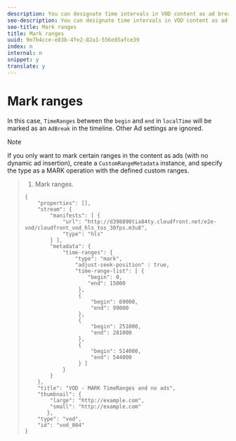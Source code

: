 ```yaml
---
description: You can designate time intervals in VOD content as ad breaks.
seo-description: You can designate time intervals in VOD content as ad breaks.
seo-title: Mark ranges
title: Mark ranges
uuid: 9e7b4cce-e83b-4fe2-82a1-556e85afce39
index: n
internal: n
snippet: y
translate: y
---
```


# Mark ranges

In this case, `TimeRanges` between the `begin` and `end` in `localTime` will be marked as an `AdBreak` in the timeline. Other Ad settings are ignored. 

>[!NOTE]
>
>If you only want to mark certain ranges in the content as ads (with no dynamic ad insertion), create a `CustomRangeMetadata` instance, and specify the type as a MARK operation with the defined custom ranges. 


>1. Mark ranges.
>
>   ```
>   {   
>       "properties": [],
>       "stream": {
>           "manifests": [ {
>               "url": "http://d398890tia84ty.cloudfront.net/e2e-vod/cloudfront_vod_hls_tos_30fps.m3u8",
>               "type": "hls"
>           } ],
>           "metadata": {
>               "time-ranges": {
>                   "type": "mark",
>                   "adjust-seek-position" : true,   
>                   "time-range-list": [ {
>                       "begin": 0,
>                       "end": 15000
>                    },
>                    {
>                        "begin": 69000,
>                        "end": 99000
>                    },
>                    {
>                        "begin": 251000,
>                        "end": 281000
>                    },
>                    {
>                        "begin": 514000,
>                        "end": 544000
>                    } ]
>               }
>           }           
>       },   
>       "title": "VOD - MARK TimeRanges and no ads",
>       "thumbnail": {
>           "large": "http://example.com",
>           "small": "http://example.com"
>          },
>       "type": "vod",
>       "id": "vod_004"
>   }
>   
>   ```
>
